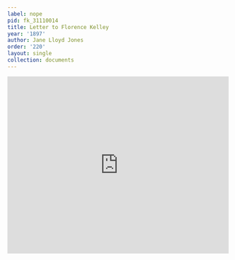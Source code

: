 ```yaml
---
label: nope
pid: fk_31110014
title: Letter to Florence Kelley
year: '1897'
author: Jane Lloyd Jones
order: '220'
layout: single
collection: documents
---
```

<iframe src="https://northwestern.app.box.com/embed/s/qvd9tf1re7uvb6t7qadyyx84dx4f8maw?sortColumn=date&view=list" width="500" height="400" frameborder="0" allowfullscreen webkitallowfullscreen msallowfullscreen></iframe>
